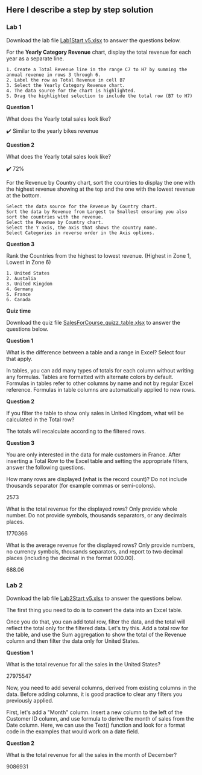 ## Here I describe a step by step solution

### Lab 1
Download the lab file [Lab1Start v5.xlsx](https://github.com/SomonOlimzoda/DataAnalysisExcel/blob/main/Lab1Start%20v5.xlsx) to answer the questions below.

For the **Yearly Category Revenue** chart, display the total revenue for each year as a separate line.

```
1. Create a Total Revenue line in the range C7 to H7 by summing the annual revenue in rows 3 through 6. 
2. Label the row as Total Revenue in cell B7
3. Select the Yearly Category Revenue chart.
4. The data source for the chart is highlighted.
5. Drag the highlighted selection to include the total row (B7 to H7)
```

**Question 1**

What does the Yearly total sales look like?

:heavy_check_mark: Similar to the yearly bikes revenue


**Question 2**

What does the Yearly total sales look like?

:heavy_check_mark: 72%

For the Revenue by Country chart, sort the countries to display the one with the highest revenue showing at the top and the one with the lowest revenue at the bottom.

```
Select the data source for the Revenue by Country chart.
Sort the data by Revenue from Largest to Smallest ensuring you also sort the countries with the revenue.
Select the Revenue by Country chart.
Select the Y axis, the axis that shows the country name.
Select Categories in reverse order in the Axis options.
```

**Question 3**

Rank the Countries from the highest to lowest revenue. (Highest in Zone 1, Lowest in Zone 6)

```
1. United States
2. Austalia
3. United Kingdom
4. Germany
5. France
6. Canada
```


**Quiz time**

Download the quiz file [SalesForCourse_quizz_table.xlsx](https://github.com/SomonOlimzoda/DataAnalysisExcel/blob/main/SalesForCourse_quizz_table.xlsx) to answer the questions below.

**Question 1**

What is the difference between a table and a range in Excel? Select four that apply.

In tables, you can add many types of totals for each column without writing any formulas.
Tables are formatted with alternate colors by default.
Formulas in tables refer to other columns by name and not by regular Excel reference.
Formulas in table columns are automatically applied to new rows.

**Question 2**

If you filter the table to show only sales in United Kingdom, what will be calculated in the Total row?

The totals will recalculate according to the filtered rows.

**Question 3**

You are only interested in the data for male customers in France. After inserting a Total Row to the Excel table and setting the appropriate filters, answer the following questions.

How many rows are displayed (what is the record count)? Do not include thousands separator (for example commas or semi-colons).

2573
 
What is the total revenue for the displayed rows? Only provide whole number. Do not provide symbols, thousands separators, or any decimals places.

1770366
 
What is the average revenue for the displayed rows? Only provide numbers, no currency symbols, thousands separators, and report to two decimal places (including the decimal in the format 000.00).

688.06

### Lab 2

Download the lab file [Lab2Start v5.xlsx](https://github.com/SomonOlimzoda/DataAnalysisExcel/blob/main/Lab2Start%20v5.xlsx) to answer the questions below.

The first thing you need to do is to convert the data into an Excel table.

Once you do that, you can add total row, filter the data, and the total will reflect the total only for the filtered data. Let's try this. Add a total row for the table, and use the Sum aggregation to show the total of the Revenue column and then filter the data only for United States.

**Question 1**

What is the total revenue for all the sales in the United States?

27975547

Now, you need to add several columns, derived from existing columns in the data. Before adding columns, it is good practice to clear any filters you previously applied.

First, let's add a "Month" column. Insert a new column to the left of the Customer ID column, and use formula to derive the month of sales from the Date column.
Here, we can use the Text() function and look for a format code in the examples that would work on a date field.

**Question 2**

What is the total revenue for all the sales in the month of December?

9086931


